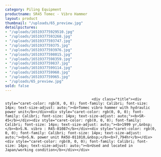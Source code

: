 ```yaml
---
category: Piling Equipment
productname: SR45 Tomec - Vibro Hammer
layout: product
thumbnail: "/uploads/65_preview.jpg"
detailpictures:
- "/uploads/165193775929510.jpg"
- "/uploads/16519377593268.jpg"
- "/uploads/16519377593747.jpg"
- "/uploads/1651937759375.jpg"
- "/uploads/16519377593976.jpg"
- "/uploads/16519377598015.jpg"
- "/uploads/16519377598359.jpg"
- "/uploads/1651937759837.jpg"
- "/uploads/16519377599114.jpg"
- "/uploads/1651937759960.jpg"
- "/uploads/1651937759965.jpg"
- "/uploads/65_preview.jpg"
sold: false
---
```


                                            <div class="title"><div style="caret-color: rgb(0, 0, 0); font-family: Calibri; font-size: 14px; text-size-adjust: auto;"><b>Tomec vibro hammer with hydraulic power unit</b></div><div style="caret-color: rgb(0, 0, 0); font-family: Calibri; font-size: 14px; text-size-adjust: auto;"><b>SR-45</b></div><div style="caret-color: rgb(0, 0, 0); font-family: Calibri; font-size: 14px; text-size-adjust: auto;"><b>1999 yr,&nbsp;</b><b>S.N. vibro : R45-01087</b></div><div style="caret-color: rgb(0, 0, 0); font-family: Calibri; font-size: 14px; text-size-adjust: auto;"><b>S.N. power unit R45U-011010,&nbsp;</b><b>7,794hr</b></div><div style="caret-color: rgb(0, 0, 0); font-family: Calibri; font-size: 14px; text-size-adjust: auto;"><b>Used and located in Japan/working condition</b></div></div>


